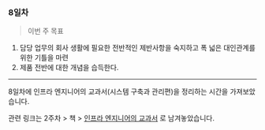 ### 8일차
> 이번 주 목표

1. 담당 업무의 회사 생활에 필요한 전반적인 제반사항을 숙지하고 폭 넓은 대인관계를 위한 기틀을 마련
2. 제품 전반에 대한 개념을 습득한다.

-----------------------------------------
8일차에 인프라 엔지니어의 교과서(시스템 구축과 관리편)을 정리하는 시간을
가져보았습니다.

관련 링크는 2주차 > 책 > [인프라 엔지니어의 교과서](https://github.com/JaeKang20/lloydk/blob/main/2%EC%A3%BC%EC%B0%A8/%EC%B1%85/%EC%9D%B8%ED%94%84%EB%9D%BC%EC%97%94%EC%A7%80%EB%8B%88%EC%96%B4%EC%9D%98%EA%B5%90%EA%B3%BC%EC%84%9C.md) 로 남겨놓았습니다.


